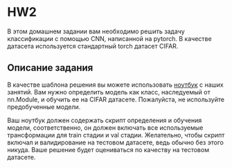 # HW2

В этом домашнем задании вам необходимо решить задачу классификации с помощью CNN, написанной на pytorch. В качестве датасета используется стандартный torch датасет CIFAR.

## Описание задания
В качестве шаблона решения вы можете использовать [ноутбук](https://colab.research.google.com/github/AlexeyRogS/cv_course/blob/main/week4/optim_cifar.ipynb#scrollTo=nod8s4-WQKlM) с наших занятий. Вам нужно определить модель как класс, наследуемый от nn.Module, и обучить ее на CIFAR датасете. Пожалуйста, не используйте предобученные модели.


Ваш ноутбук должен содержать скрипт определения и обучения модели, соответственно, он должен включать все используемые трансформации для train стадии и val стадии. Желательно, чтобы скрипт включал и валидирование на тестовом датасете, ведь обычно без этого никуда. Ваше решение будет оцениваться по качеству на тестовом датасете.
